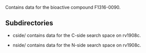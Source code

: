 Contains data for the bioactive compound F1316-0090.

## Subdirectories

- cside/ contains data for the C-side search space on rv1908c.

- nside/ contains data for the N-side search space on rv1908c.

